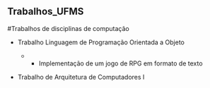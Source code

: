 ## Trabalhos_UFMS
#Trabalhos de disciplinas de computação

- Trabalho Linguagem de Programação Orientada a Objeto
    - - Implementação de um jogo de RPG em formato de texto
    
- Trabalho de Arquitetura de Computadores I
